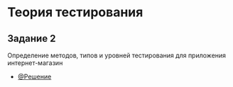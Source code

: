 # Теория тестирования
## Задание 2
Определение методов, типов и уровней тестирования для приложения интернет-магазин
- [@Решение](https://github.com/NikolaevaAR/theory/commit/2ea2337257bc493739c5828bf63e74165298d1fb)
